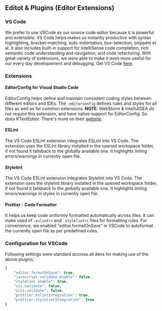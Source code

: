 ## Editot & Plugins (Editor Extensions)

### VS Code

We prefer to use VSCode as our source code editor because it is powerful and extensible. VS Code helps makes us instantly productive with syntax highlighting, bracket-matching, auto-indentation, box-selection, snippets et al. It also includes built-in support for IntelliSense code completion, rich semantic code understanding and navigation, and code refactoring.
With great variety of extensions, we were able to make it even more useful for our every day developement and debugging.
Get VS Code [here](https://code.visualstudio.com/download).

### Extensions

#### EditorConfig for Visual Studio Code

EditorConfig helps define and maintain consistent coding styles between different editors and IDEs. The `.editorconfig` defines rules and styles for all files as well as for common extensions.
**NOTE**: WebStorm & IntelliJIDEA do not require this extension, and have native support for EditorConfig. So does KTextEditor.
There's more on their [website](http://editorconfig.org).

#### ESLint

The VS Code ESLint extension integrates ESLint into VS Code. The extension uses the ESLint library installed in the opened workspace folder, if not found it fallsback to the globally available one. It highlights linting errors/warnings in currently open file.

#### Stylelint

The VS Code ESLint extension integrates Stylelint into VS Code. The extension uses the stylelint library installed in the opened workspace folder, if not found it fallsback to the globally available one. It highlights linting errors/warnings in styles in currently open file.

#### Prettier - Code Formatter

It helps us keep code uniformly formatted automatically across files. It can make used of `.eslintrc` and `.stylelintrc` files for formatting rules. For convenience, we enabled "editor.formatOnSave" in VSCode to autoformat the currently open file as per predefined rules.


### Configuration for VSCode

Following settings were standard accross all devs for making use of the above plugins.

```javascript
{
    "editor.formatOnSave": true,
    "javascript.validate.enable": false,
    "stylelint.enable": true,
    "css.validate": false,
    "scss.validate": false,
    "prettier.eslintIntegration": true,
    "prettier.stylelintIntegration": true
}
```
